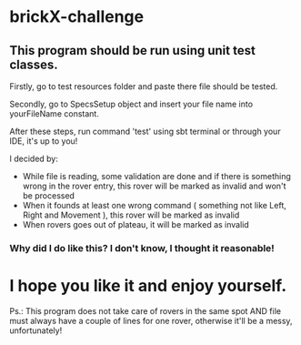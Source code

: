 # brickX-challenge

## This program should be run using unit test classes.

Firstly, go to test resources folder and paste there file should be tested.

Secondly, go to SpecsSetup object and insert your file name into yourFileName constant.

After these steps, run command 'test' using sbt terminal or through your IDE, it's up to you!

I decided by:

- While file is reading, some validation are done and if there is something wrong in the rover entry, this rover will be marked as invalid and won't
be processed
- When it founds at least one wrong command ( something not like Left, Right and Movement ), this rover will be marked as invalid
- When rovers goes out of plateau, it will be marked as invalid

### Why did I do like this? I don't know, I thought it reasonable!


# I hope you like it and enjoy yourself.

Ps.: This program does not take care of rovers in the same spot AND file must always have a couple of lines for one rover,
otherwise it'll be a messy, unfortunately!